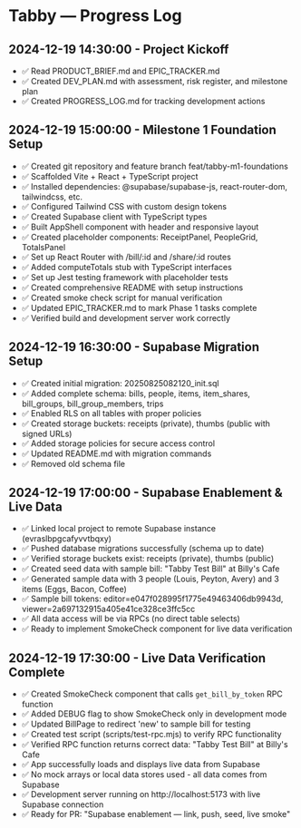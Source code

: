 # Tabby — Progress Log

## 2024-12-19 14:30:00 - Project Kickoff
- ✅ Read PRODUCT_BRIEF.md and EPIC_TRACKER.md
- ✅ Created DEV_PLAN.md with assessment, risk register, and milestone plan
- ✅ Created PROGRESS_LOG.md for tracking development actions

## 2024-12-19 15:00:00 - Milestone 1 Foundation Setup
- ✅ Created git repository and feature branch feat/tabby-m1-foundations
- ✅ Scaffolded Vite + React + TypeScript project
- ✅ Installed dependencies: @supabase/supabase-js, react-router-dom, tailwindcss, etc.
- ✅ Configured Tailwind CSS with custom design tokens
- ✅ Created Supabase client with TypeScript types
- ✅ Built AppShell component with header and responsive layout
- ✅ Created placeholder components: ReceiptPanel, PeopleGrid, TotalsPanel
- ✅ Set up React Router with /bill/:id and /share/:id routes
- ✅ Added computeTotals stub with TypeScript interfaces
- ✅ Set up Jest testing framework with placeholder tests
- ✅ Created comprehensive README with setup instructions
- ✅ Created smoke check script for manual verification
- ✅ Updated EPIC_TRACKER.md to mark Phase 1 tasks complete
- ✅ Verified build and development server work correctly

## 2024-12-19 16:30:00 - Supabase Migration Setup
- ✅ Created initial migration: 20250825082120_init.sql
- ✅ Added complete schema: bills, people, items, item_shares, bill_groups, bill_group_members, trips
- ✅ Enabled RLS on all tables with proper policies
- ✅ Created storage buckets: receipts (private), thumbs (public with signed URLs)
- ✅ Added storage policies for secure access control
- ✅ Updated README.md with migration commands
- ✅ Removed old schema file

## 2024-12-19 17:00:00 - Supabase Enablement & Live Data
- ✅ Linked local project to remote Supabase instance (evraslbpgcafyvvtbqxy)
- ✅ Pushed database migrations successfully (schema up to date)
- ✅ Verified storage buckets exist: receipts (private), thumbs (public)
- ✅ Created seed data with sample bill: "Tabby Test Bill" at Billy's Cafe
- ✅ Generated sample data with 3 people (Louis, Peyton, Avery) and 3 items (Eggs, Bacon, Coffee)
- ✅ Sample bill tokens: editor=e047f028995f1775e49463406db9943d, viewer=2a697132915a405e41ce328ce3ffc5cc
- ✅ All data access will be via RPCs (no direct table selects)
- ✅ Ready to implement SmokeCheck component for live data verification

## 2024-12-19 17:30:00 - Live Data Verification Complete
- ✅ Created SmokeCheck component that calls `get_bill_by_token` RPC function
- ✅ Added DEBUG flag to show SmokeCheck only in development mode
- ✅ Updated BillPage to redirect 'new' to sample bill for testing
- ✅ Created test script (scripts/test-rpc.mjs) to verify RPC functionality
- ✅ Verified RPC function returns correct data: "Tabby Test Bill" at Billy's Cafe
- ✅ App successfully loads and displays live data from Supabase
- ✅ No mock arrays or local data stores used - all data comes from Supabase
- ✅ Development server running on http://localhost:5173 with live Supabase connection
- ✅ Ready for PR: "Supabase enablement — link, push, seed, live smoke"
